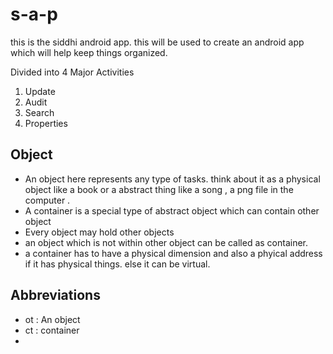 # s-a-p
this is the siddhi android app. this will be used to create an android app which will help keep things organized. 

Divided into 4 Major Activities
1. Update
1. Audit
1. Search
1. Properties

## Object
- An object here represents any type of tasks. think about it as a physical object like a book or a abstract thing like a song , a png file in the computer .
- A container is a special type of abstract object which can contain other object 
- Every object may  hold other objects
- an object which is not within other object can be called as container.
- a container has to have a physical dimension and also a phyical address if it has physical things. else it can be virtual.

## Abbreviations
- ot : An object
- ct : container
- 